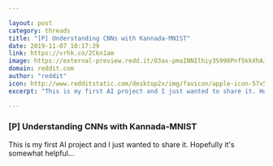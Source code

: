 ```yaml
---

layout: post
category: threads
title: "[P] Understanding CNNs with Kannada-MNIST"
date: 2019-11-07 10:17:29
link: https://vrhk.co/2Ckn1am
image: https://external-preview.redd.it/O3ax-pmaINNIlhiy3S998Pnf5kkXhAJIrS2llteslBw.jpg?width=400&height=209.42408377&auto=webp&s=538c1f4fc69865f2ce635d3f8520d59d470efb2e
domain: reddit.com
author: "reddit"
icon: http://www.redditstatic.com/desktop2x/img/favicon/apple-icon-57x57.png
excerpt: "This is my first AI project and I just wanted to share it. Hopefully it's somewhat helpful..."

---
```


### [P] Understanding CNNs with Kannada-MNIST

This is my first AI project and I just wanted to share it. Hopefully it's somewhat helpful...